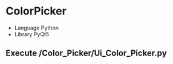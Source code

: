 # ColorPicker

- Language Python
- Library PyQt5

## Execute /Color_Picker/Ui_Color_Picker.py

<br>


